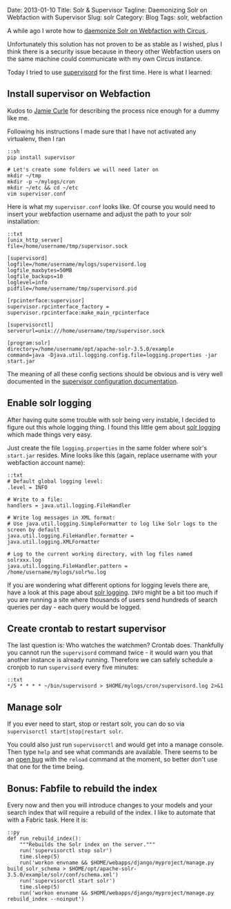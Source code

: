Date: 2013-01-10
Title: Solr & Supervisor
Tagline: Daemonizing Solr on Webfaction with Supervisor
Slug: solr
Category: Blog
Tags: solr, webfaction

A while ago I wrote how to [daemonize Solr on Webfaction with Circus ](http://martinbrochhaus.com/2012/07/circus.html).

Unfortunately this solution has not proven to be as stable as I wished, plus
I think there is a security issue because in theory other Webfaction users on
the same machine could communicate with my own Circus instance.

Today I tried to use [supervisord](http://supervisord.org/) for the first time.
Here is what I learned:


## Install supervisor on Webfaction

Kudos to [Jamie Curle](http://jamiecurle.co.uk/blog/webfaction-installing-configuring-supervisor/)
for describing the process nice enough for a dummy like me.

Following his instructions I made sure that I have not activated any
virtualenv, then I ran

    ::sh
    pip install supervisor

    # Let's create some folders we will need later on
    mkdir ~/tmp
    mkdir -p ~/mylogs/cron
    mkdir ~/etc && cd ~/etc
    vim supervisor.conf

Here is what my `supervisor.conf` looks like. Of course you would need to
insert your webfaction username and adjust the path to your solr installation:

    ::txt
    [unix_http_server]
    file=/home/username/tmp/supervisor.sock

    [supervisord]
    logfile=/home/username/mylogs/supervisord.log
    logfile_maxbytes=50MB
    logfile_backups=10
    loglevel=info
    pidfile=/home/username/tmp/supervisord.pid

    [rpcinterface:supervisor]
    supervisor.rpcinterface_factory = supervisor.rpcinterface:make_main_rpcinterface

    [supervisorctl]
    serverurl=unix:///home/username/tmp/supervisor.sock

    [program:solr]
    directory=/home/username/opt/apache-solr-3.5.0/example
    command=java -Djava.util.logging.config.file=logging.properties -jar start.jar

The meaning of all these config sections should be obvious and is very well
documented in the [supervisor configuration documentation](http://supervisord.org/configuration.html).


## Enable solr logging

After having quite some trouble with solr being very instable, I decided to
figure out this whole logging thing. I found this little gem about
[solr logging](https://wiki.apache.org/solr/LoggingInDefaultJettySetup) which
made things very easy.

Just create the file `logging.properties` in the same folder where solr's
`start.jar` resides. Mine looks like this (again, replace username with your
webfaction account name):

    ::txt
    # Default global logging level:
    .level = INFO

    # Write to a file:
    handlers = java.util.logging.FileHandler

    # Write log messages in XML format:
    # Use java.util.logging.SimpleFormatter to log like Solr logs to the screen by default
    java.util.logging.FileHandler.formatter = java.util.logging.XMLFormatter

    # Log to the current working directory, with log files named solrxxx.log
    java.util.logging.FileHandler.pattern = /home/username/mylogs/solr%u.log

If you are wondering what different options for logging levels there are, have
a look at this page about [solr logging](http://lucidworks.lucidimagination.com/display/solr/Configuring+Logging).
`INFO` might be a bit too much if you are running a site where thousands of
users send hundreds of search queries per day - each query would be logged.


## Create crontab to restart supervisor

The last question is: Who watches the watchmen? Crontab does. Thankfully you
cannot run the `supervisord` command twice - it would warn you that another
instance is already running. Therefore we can safely schedule a cronjob to run
`supervisord` every five minutes:

    ::txt
    */5 * * * * ~/bin/supervisord > $HOME/mylogs/cron/supervisord.log 2>&1


## Manage solr

If you ever need to start, stop or restart solr, you can do so via
`supervisorctl start|stop|restart solr`.

You could also just run `supervisorctl` and would get into a manage console.
Then type `help` and see what commands are available. There seems to be an
[open bug](https://github.com/Supervisor/supervisor/issues/121) with the
`reload` command at the moment, so better don't use that one for the time
being.


## Bonus: Fabfile to rebuild the index

Every now and then you will introduce changes to your models and your search
index that will require a rebuild of the index. I like to automate that with
a Fabric task. Here it is:

    ::py
    def run_rebuild_index():
        """Rebuilds the Solr index on the server."""
        run('supervisorctl stop solr')
        time.sleep(5)
        run('workon envname && $HOME/webapps/django/myproject/manage.py build_solr_schema > $HOME/opt/apache-solr-3.5.0/example/solr/conf/schema.xml')
        run('supervisorctl start solr')
        time.sleep(5)
        run('workon envname && $HOME/webapps/django/myproject/manage.py rebuild_index --noinput')
